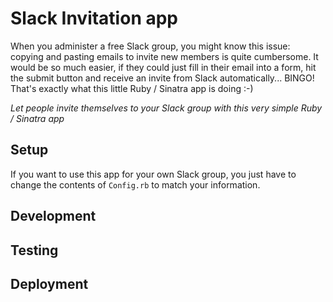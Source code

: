 # Slack Invitation app

When you administer a free Slack group, you might know this issue: copying and pasting emails to invite new members is quite cumbersome. It would be so much easier, if they could just fill in their email into a form, hit the submit button and receive an invite from Slack automatically... BINGO! That's exactly what this little Ruby / Sinatra app is doing :-)

_Let people invite themselves to your Slack group with this very simple Ruby / Sinatra app_

## Setup

If you want to use this app for your own Slack group, you just have to change the contents of `Config.rb` to match your information.

## Development


## Testing


## Deployment
